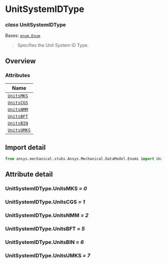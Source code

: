 # UnitSystemIDType

<a id="UnitSystemIDType"></a>

### *class* UnitSystemIDType

Bases: [`enum.Enum`](https://docs.python.org/3/library/enum.html#enum.Enum)

> Specifies the Unit System ID Type.

> <!-- !! processed by numpydoc !! -->

<a id="overview"></a>

## Overview

### Attributes

| Name |
| -------------------------------------------- |
| [`UnitsMKS`](#UnitSystemIDType.UnitsMKS) |
| [`UnitsCGS`](#UnitSystemIDType.UnitsCGS) |
| [`UnitsNMM`](#UnitSystemIDType.UnitsNMM) |
| [`UnitsBFT`](#UnitSystemIDType.UnitsBFT) |
| [`UnitsBIN`](#UnitSystemIDType.UnitsBIN) |
| [`UnitsUMKS`](#UnitSystemIDType.UnitsUMKS) |

<a id="import-detail"></a>

## Import detail

```python
from ansys.mechanical.stubs.Ansys.Mechanical.DataModel.Enums import UnitSystemIDType
```

<a id="attribute-detail"></a>

## Attribute detail

<a id="UnitSystemIDType.UnitsMKS"></a>

### UnitSystemIDType.UnitsMKS *= 0*

<a id="UnitSystemIDType.UnitsCGS"></a>

### UnitSystemIDType.UnitsCGS *= 1*

<a id="UnitSystemIDType.UnitsNMM"></a>

### UnitSystemIDType.UnitsNMM *= 2*

<a id="UnitSystemIDType.UnitsBFT"></a>

### UnitSystemIDType.UnitsBFT *= 5*

<a id="UnitSystemIDType.UnitsBIN"></a>

### UnitSystemIDType.UnitsBIN *= 6*

<a id="UnitSystemIDType.UnitsUMKS"></a>

### UnitSystemIDType.UnitsUMKS *= 7*
